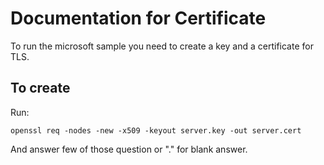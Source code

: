 # Documentation for Certificate

To run the microsoft sample you need to create a key and a certificate for TLS.

## To create 

Run:

```
openssl req -nodes -new -x509 -keyout server.key -out server.cert
```

And answer few of those question or "." for blank answer.
